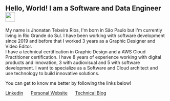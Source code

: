 ## Hello, World! I am a Software and Data Engineer <img src="https://raw.githubusercontent.com/iampavangandhi/iampavangandhi/master/gifs/Hi.gif" width="30px">
My name is Jhonatan Teixeira Rios, I'm born in São Paulo but I'm currently living in Rio Grande do Sul. I have been working with software development since 2019 and before that I worked 3 years as a Graphic Designer and Video Editor.<br>I have a technical certification in Graphic Design and a AWS Cloud Practitioner certification. I have 8 years of experience working with digital products and innovation, 3 with audiovisual and 5 with software development. I want to specialize as a Software and Cloud architect and use technology to build innovative solutions.

You can get to know me better by following the links below!

<div style="display:flex; flex-direction:row; gap:24px">
  <a href="https://www.linkedin.com/in/jhonatan-teixeira-rios-499400128/" rel="nofollow">
    Linkedin
  </a> 
  <a href="https://www.jhonatandevrios.site/">
    Personal Website
  </a>
  <a href="https://jhonatan-dev-rios-blog.vercel.app/">
    Technical Blog
  </a> 
</div>

